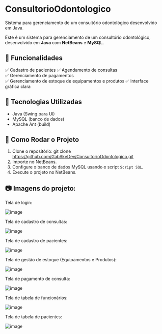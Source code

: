 # ConsultorioOdontologico
Sistema para gerenciamento de um consultório odontológico desenvolvido em Java.

Este é um sistema para gerenciamento de um consultório odontológico, desenvolvido em **Java** com **NetBeans** e **MySQL**. 

## 📌 Funcionalidades  
✅ Cadastro de pacientes
✅ Agendamento de consultas  
✅ Gerenciamento de pagamentos  
✅ Gerenciamento de estoque de equipamentos e produtos
✅ Interface gráfica clara

## 🔧 Tecnologias Utilizadas  
- Java (Swing para UI)  
- MySQL (banco de dados)  
- Apache Ant (build)

## 🚀 Como Rodar o Projeto  
1. Clone o repositório:
   git clone <https://github.com/GabSkyDev/ConsultorioOdontologico.git>
3. Importe no NetBeans.  
4. Configure o banco de dados MySQL usando o script `Script SQL`.  
5. Execute o projeto no NetBeans.

## 📷 Imagens do projeto:
   Tela de login:
   
   ![image](https://github.com/user-attachments/assets/115376f2-6a02-4ad0-a3bc-406332c6db20)

   Tela de cadastro de consultas:
   
   ![image](https://github.com/user-attachments/assets/80661feb-4c83-4130-a6ae-9fbb01a3d0ea)

   Tela de cadastro de pacientes:
   
   ![image](https://github.com/user-attachments/assets/20293a71-f9be-4ed8-96b4-229b860f0984)

   Tela de gestão de estoque (Equipamentos e Produtos):
   
   ![image](https://github.com/user-attachments/assets/339ef71a-3643-4b36-bb7d-16986a121e6d)

   Tela de pagamento de consulta:
   
   ![image](https://github.com/user-attachments/assets/c0ddc20b-c26c-4d49-aece-8caefd91683a)

   Tela de tabela de funcionários:
   
   ![image](https://github.com/user-attachments/assets/9574b5bf-a530-4002-9101-c50dd21ac7b9)

   Tela de tabela de pacientes:
   
   ![image](https://github.com/user-attachments/assets/b8947532-3ffb-49fe-ae42-0c572a208cb5)



   



